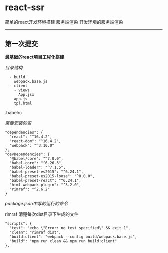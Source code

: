 # react-ssr
简单的react开发环境搭建 服务端渲染 开发环境的服务端渲染

---
## 第一次提交
**最基础的react项目工程化搭建**

*目录结构*

```
  - build
    webpack.base.js
  - client
    - views
      App.jsx
    app.js
    tpl.html
```
.babelrc

*需要安装的包*

```
"dependencies": {
  "react": "^16.4.2",
  "react-dom": "^16.4.2",
  "webpack": "^3.10.0"
},
"devDependencies": {
  "@babel/core": "^7.0.0",
  "babel-core": "^6.26.3",
  "babel-loader": "^7.1.5",
  "babel-preset-es2015": "^6.24.1",
  "babel-preset-es2015-loose": "^8.0.0",
  "babel-preset-react": "^6.24.1",
  "html-webpack-plugin": "^3.2.0",
  "rimraf": "^2.6.2"
}
```

*package.json中写的运行的命令*

rimraf 清楚每次dist目录下生成的文件


```
"scripts": {
  "test": "echo \"Error: no test specified\" && exit 1",
  "clean": "rimraf dist",
  "build:client": "webpack --config build/webpack.base.js",
  "build": "npm run clean && npm run build:client"
},
```

